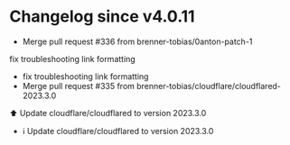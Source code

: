# Changelog since v4.0.11
- Merge pull request #336 from brenner-tobias/0anton-patch-1

fix troubleshooting link formatting 
- fix troubleshooting link formatting 
- Merge pull request #335 from brenner-tobias/cloudflare/cloudflared-2023.3.0

⬆️ Update cloudflare/cloudflared to version 2023.3.0 
- ℹ️ Update cloudflare/cloudflared to version 2023.3.0 
